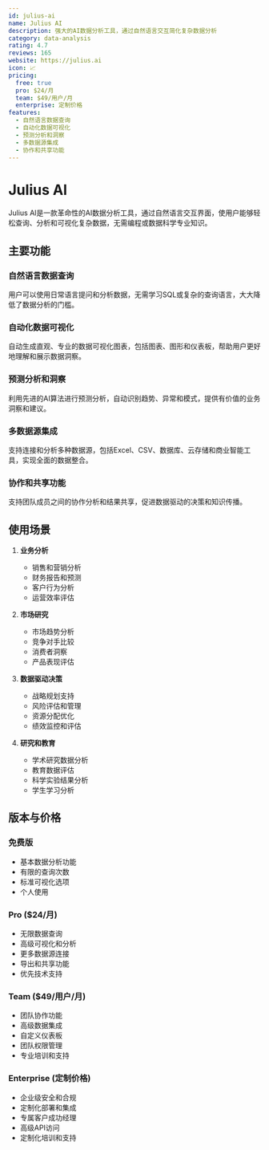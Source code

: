 ```yaml
---
id: julius-ai
name: Julius AI
description: 强大的AI数据分析工具，通过自然语言交互简化复杂数据分析
category: data-analysis
rating: 4.7
reviews: 165
website: https://julius.ai
icon: 📈
pricing:
  free: true
  pro: $24/月
  team: $49/用户/月
  enterprise: 定制价格
features:
  - 自然语言数据查询
  - 自动化数据可视化
  - 预测分析和洞察
  - 多数据源集成
  - 协作和共享功能
---
```


# Julius AI

Julius AI是一款革命性的AI数据分析工具，通过自然语言交互界面，使用户能够轻松查询、分析和可视化复杂数据，无需编程或数据科学专业知识。

## 主要功能

### 自然语言数据查询
用户可以使用日常语言提问和分析数据，无需学习SQL或复杂的查询语言，大大降低了数据分析的门槛。

### 自动化数据可视化
自动生成直观、专业的数据可视化图表，包括图表、图形和仪表板，帮助用户更好地理解和展示数据洞察。

### 预测分析和洞察
利用先进的AI算法进行预测分析，自动识别趋势、异常和模式，提供有价值的业务洞察和建议。

### 多数据源集成
支持连接和分析多种数据源，包括Excel、CSV、数据库、云存储和商业智能工具，实现全面的数据整合。

### 协作和共享功能
支持团队成员之间的协作分析和结果共享，促进数据驱动的决策和知识传播。

## 使用场景

1. **业务分析**
   - 销售和营销分析
   - 财务报告和预测
   - 客户行为分析
   - 运营效率评估

2. **市场研究**
   - 市场趋势分析
   - 竞争对手比较
   - 消费者洞察
   - 产品表现评估

3. **数据驱动决策**
   - 战略规划支持
   - 风险评估和管理
   - 资源分配优化
   - 绩效监控和评估

4. **研究和教育**
   - 学术研究数据分析
   - 教育数据评估
   - 科学实验结果分析
   - 学生学习分析

## 版本与价格

### 免费版
- 基本数据分析功能
- 有限的查询次数
- 标准可视化选项
- 个人使用

### Pro ($24/月)
- 无限数据查询
- 高级可视化和分析
- 更多数据源连接
- 导出和共享功能
- 优先技术支持

### Team ($49/用户/月)
- 团队协作功能
- 高级数据集成
- 自定义仪表板
- 团队权限管理
- 专业培训和支持

### Enterprise (定制价格)
- 企业级安全和合规
- 定制化部署和集成
- 专属客户成功经理
- 高级API访问
- 定制化培训和支持
